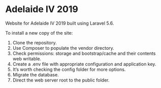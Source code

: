 # Adelaide IV 2019

Website for Adelaide IV 2019 built using Laravel 5.6.

To install a new copy of the site:
1. Clone the repository.
2. Use Composer to populate the vendor directory.
3. Check permissions: storage and bootstrap/cache and their contents web writable.
4. Create a .env file with appropriate configuration and application key.
5. It’s worth checking the config folder for more options.
6. Migrate the database.
7. Direct the web server root to the public folder.

